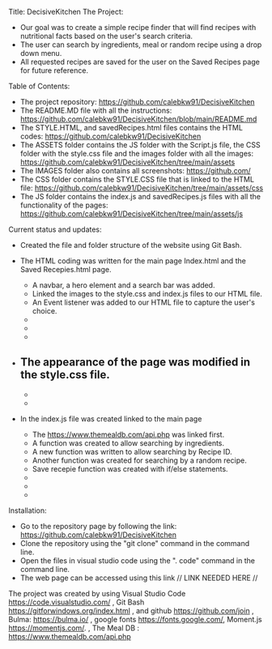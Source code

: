 Title:
DecisiveKitchen
The Project:
* Our goal was to create a simple recipe finder that will find recipes with nutritional facts based on the user's search criteria.
* The user can search by ingredients, meal or random recipe using a drop down menu.
* All requested recipes are saved for the user on the Saved Recipes page for future reference.
 
Table of Contents: 
* The project repository: https://github.com/calebkw91/DecisiveKitchen
* The README.MD file with all the instructions: https://github.com/calebkw91/DecisiveKitchen/blob/main/README.md
* The STYLE.HTML, and savedRecipes.html files contains the HTML codes: https://github.com/calebkw91/DecisiveKitchen
* The ASSETS folder contains the JS folder with the Script.js file, the CSS folder with the style.css file and the images folder with all the images: https://github.com/calebkw91/DecisiveKitchen/tree/main/assets
* The IMAGES folder also contains all screenshots: https://github.com/
* The CSS folder contains the STYLE.CSS file that is linked to the HTML file: https://github.com/calebkw91/DecisiveKitchen/tree/main/assets/css
* The JS folder contains the index.js and savedRecipes.js files with all the functionality of the pages: https://github.com/calebkw91/DecisiveKitchen/tree/main/assets/js
 
Current status and updates:
* Created the file and folder structure of the website using Git Bash.
* The HTML coding was written for the main page Index.html and the Saved Recepies.html page.
    - A navbar, a hero element and a search bar was added.
    - Linked the images to the style.css and index.js files to our HTML file.
    - An Event listener was added to our HTML file to capture the user's choice.
    -
    -
    -
 
* The appearance of the page was modified in the style.css file.
    -
    -
    -
 
* In the index.js file was created linked to the main page
    - The https://www.themealdb.com/api.php was linked first.
    - A function was created to allow searching by ingredients.
    - A new function was written to allow searching by Recipe ID.
    - Another function was created for searching by a random recipe.
    - Save recepie function was created with if/else statements.
    -
    -
    -
 
 
 
 
 
Installation:    
- Go to the repository page by following the link: https://github.com/calebkw91/DecisiveKitchen
- Clone the repository using the "git clone" command in the command line.
- Open the files in visual studio code using the ". code" command in the command line.
- The web page can be accessed using this link // LINK NEEDED HERE //
 
 
The project was created by using Visual Studio Code https://code.visualstudio.com/ , Git Bash https://gitforwindows.org/index.html , and github https://github.com/join , Bulma: https://bulma.io/ , google fonts https://fonts.google.com/, Moment.js https://momentjs.com/. , The Meal DB : https://www.themealdb.com/api.php

